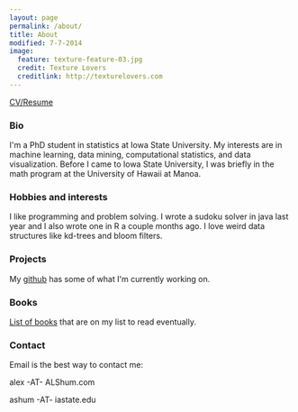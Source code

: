 ```yaml
---
layout: page
permalink: /about/
title: About
modified: 7-7-2014
image:
  feature: texture-feature-03.jpg
  credit: Texture Lovers
  creditlink: http://texturelovers.com
---
```


[CV/Resume](not_posted_yet)

### Bio
I'm a PhD student in statistics at Iowa State University.  My interests are in machine learning, data mining, computational statistics, and data visualization.  Before I came to Iowa State University, I was briefly in the math program at the University of Hawaii at Manoa.  

### Hobbies and interests
I like programming and problem solving.  I wrote a sudoku solver in java last year and I also wrote one in R a couple months ago.  I love weird data structures like kd-trees and bloom filters. 

### Projects
My [github](http://www.github.com/ALShum) has some of what I'm currently working on.

### Books
[List of books](http://amzn.com/w/2J5XOKS2XTJT7) that are on my list to read eventually.

### Contact
Email is the best way to contact me: 

alex -AT- ALShum.com 

ashum -AT- iastate.edu